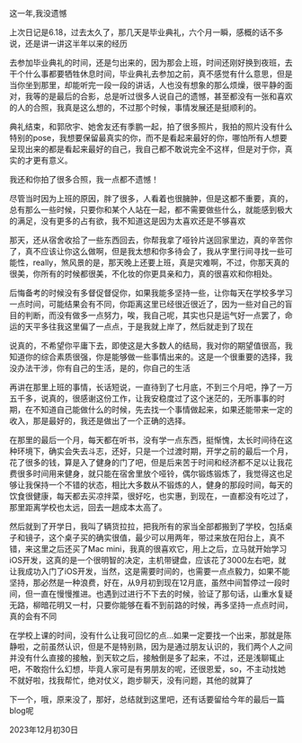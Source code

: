 这一年,我没遗憾



<p>上次日记是6.18，过去太久了，那几天是毕业典礼，六个月一瞬，感概的话不多说，还是讲一讲这半年以来的经历</p>
<p>去参加毕业典礼的时间，还是匀出来的，因为那会上班，时间还刚好换到夜班，去干个什么事都要牺牲休息时间，毕业典礼去参加之前，真不感觉有什么意思，但是当你坐到那里，却能听完一段一段的讲话，人也没有想象的那么烦燥，很平静的面对，我等的是最后的合影，总是听过很多人说自己的遗憾，甚至都没有一张和喜欢的人的合照，我真是这么想的，不过那个时候，事情发展还是挺顺利的。</p>
<p>典礼结束，和郭欣宇、她舍友还有季鹏一起，拍了很多照片，我拍的照片没有什么特别的pose，我想要保留最真实的你，而不是看起来最好的你，哪怕所有人想要呈现出来的都是看起来最好的自己，我自己都不敢说完全不这样，但是对于你，真实的才更有意义。</p>
<p>我还和你拍了很多合照，我一点都不遗憾！</p>
<p>尽管当时因为上班的原因，胖了很多，人看着也很臃肿，但是这都不重要，真的，总有那么一些时候，只要你和某个人站在一起，都不需要做些什么，就能感到极大的满足，没有更多的占有欲，我不知道这是因为太喜欢还是不够喜欢</p>
<p>那天，还从宿舍收拾了一些东西回去，你帮我拿了哑铃片送回家里边，真的辛苦你了，真不应该让你这么做啊，但是我太想和你多待会了，我从字里行间寻找一些可能性，really，煞风景的是，那天晚上还要上班，真是灾难啊，不过，你那天真的很美，你所有的时候都很美，不化妆的你更具亲和力，真的很喜欢和你相处。</p>
<p>后悔备考的时候没有多督促督促你，如果我能多坚持一些，让你每天在学校多学习一点时间，可能结果会有不同，你距离这里已经很近很近了，因为一些对自己的盲目的判断，而没有做多一点努力，唉，我自己呢，其实也只是运气好一点罢了，命运的天平多往我这里偏了一点点，于是我就上岸了，然后就走到了现在</p>
<p>说真的，不希望你平庸下去，即使这是大多数人的结局，我对你的期望值很高，我知道你的综合素质很强，你是能够做一些事情出来的。这是一个很重要的选择，我没办法干涉，你有自己的生活，是的，你自己的生活</p>
<p>再讲在那里上班的事情，长话短说，一直待到了七月底，不到三个月吧，挣了一万五千多，说真的，很感谢这份工作，让我安稳度过了这个迷茫的，无所事事的时期，在不知道自己能做什么的时候，先去找一个事情做起来，如果还能带来一定的收入，那是最好的，我还是做出了一个正确的选择。</p>
<p>在那里的最后一个月，每天都在听书，没有学一点东西，挺惭愧，太长时间待在这种环境下，确实会失去斗志，还好，只是一个过渡时期，开学之前的最后一个月，花了很多的钱，算是入了健身的门了吧，但是后来苦于时间和经济都不足以让我花费很多时间用来健身，就只能在宿舍里放个哑铃，偶尔锻炼锻炼了，我觉得这也足够让我保持一个不错的状态，相比大多数从不锻炼的人，健身的那段时间，每天的饮食很健康，每天都去买凉拌菜，很好吃，也实惠，到现在，一直都没有吃过了，那里距离学校也太远，回去一趟成本太高了。</p>
<p>然后就到了开学日，我叫了辆货拉拉，把我所有的家当全部都搬到了学校，包括桌子和镜子，这个桌子买的确实很值，最少可以用两年，带过来放在阳台上，真不错，来这里之后还买了Mac mini，我真的很喜欢它，用上之后，立马就开始学习iOS开发，这真的是一个很明智的决定，主机带键盘，应该花了3000左右吧，就让我成功入门了iOS开发，当然，这是需要时间的，也需要一点点毅力，如果不能坚持，那必然是一种浪费，好在，从9月初到现在12月底，虽然中间暂停过一段时间，但一直在慢慢推进。也遇到过进行不下去的时候，验证了那句话，山重水复疑无路，柳暗花明又一村，只要你能够在看不到前路的时候，再多坚持一点点时间，真的会有不同</p>
<p>在学校上课的时间，没有什么让我可回忆的点...如果一定要找一个出来，那就是陈静啦，之前虽然认识，但是不是特别熟，因为是通过朋友认识的，我们两个人之间并没有什么直接的接触，到天软之后，接触倒是多了起来，不过，还是浅聊辄止吧，不敢抱什么幻想，毕竟人家可是有男朋友的呢，还很恩爱，so，不主动找她不就好啦，找我帮忙，绝对仗义，跑步聊天，没有问题，其他的就算了</p>
<p>下一个，哦，原来没了，那好，总结就到这里吧，还有话要留给今年的最后一篇blog呢</p>



2023年12月初30日
